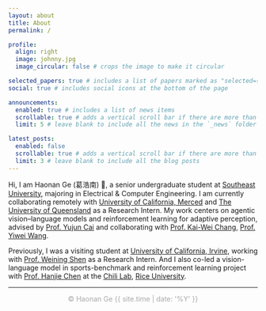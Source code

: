 ```yaml
---
layout: about
title: About
permalink: /

profile:
  align: right
  image: johnny.jpg
  image_circular: false # crops the image to make it circular

selected_papers: true # includes a list of papers marked as "selected={true}"
social: true # includes social icons at the bottom of the page

announcements:
  enabled: true # includes a list of news items
  scrollable: true # adds a vertical scroll bar if there are more than 3 news items
  limit: 5 # leave blank to include all the news in the `_news` folder

latest_posts:
  enabled: false
  scrollable: true # adds a vertical scroll bar if there are more than 3 new posts items
  limit: 3 # leave blank to include all the blog posts
---
```

Hi, I am Haonan Ge (葛浩南) 👋, a senior undergraduate student at [Southeast University](https://www.seu.edu.cn/english/), majoring in Electrical & Computer Engineering. I am currently collaborating remotely with [University of California, Merced](https://www.ucmerced.edu/) and [The University of Queensland](https://www.uq.edu.au/) as a Research Intern. My work centers on agentic vision–language models and reinforcement learning for adaptive perception, advised by [Prof. Yujun Cai](https://vanoracai.github.io/) and collaborating with [Prof. Kai-Wei Chang](https://web.cs.ucla.edu/~kwchang/), [Prof. Yiwei Wang](https://wangywust.github.io/). 

Previously, I was a visiting student at [University of California, Irvine](https://uci.edu/), working with [Prof. Weining Shen](https://faculty.sites.uci.edu/weinings/) as a Research Intern. And I also co-led a vision-language model in sports-benchmark and reinforcement learning project with [Prof. Hanjie Chen](https://hanjiechen.github.io/index.html) at the [Chili Lab](https://hanjiechen.github.io/group.html), [Rice University](https://www.rice.edu/).

---

<div class="visitor-map">
  <center>
    <div align="center" style="width:18%">
      <script type="text/javascript" id="clstr_globe" src="//clustrmaps.com/globe.js?d=9jPs65bE0s3WTRPAfoFYygNJNNAXtdMacqRNRsh4igM"></script>
    </div>
  </center>
</div>

<div class="copyright">
  <center>
    <p style="color: darkgray;"> © Haonan Ge {{ site.time | date: '%Y' }}</p>
  </center>
</div>

